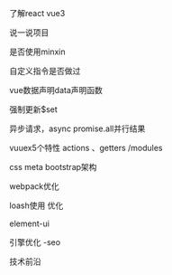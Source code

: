 了解react vue3

说一说项目

是否使用minxin

自定义指令是否做过

vue数据声明data声明函数

强制更新$set

异步请求，async  promise.all并行结果

vuuex5个特性 actions 、getters /modules

css meta bootstrap架构

webpack优化

loash使用 优化

element-ui

引擎优化 -seo

技术前沿

